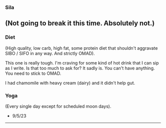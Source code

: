 ### Sila
(Not going to break it this time. Absolutely not.)
- 
### Diet
(High quality, low carb, high fat, some protein diet that shouldn't aggravate SIBO / SIFO in any way. And strictly OMAD).

This one is really tough. I'm craving for some kind of hot drink that I can sip as I write. Is that too much to ask for? It sadly is. You can't have anything. You need to stick to OMAD.

I had chamomile with heavy cream (dairy) and it didn't help gut.

### Yoga
(Every single day except for scheduled moon days).

- 9/5/23

---

